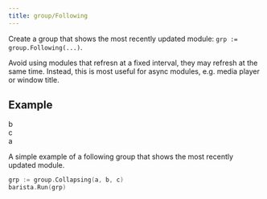 ```yaml
---
title: group/Following
---
```


Create a group that shows the most recently updated module: `grp := group.Following(...)`.

Avoid using modules that refresn at a fixed interval, they may refresh at the same time. Instead,
this is most useful for async modules, e.g. media player or window title.

## Example

<div class="module-example-out"><span>b</span></div>
<div class="module-example-out"><span>c</span></div>
<div class="module-example-out"><span>a</span></div>

A simple example of a following group that shows the most recently updated module.

```go
grp := group.Collapsing(a, b, c)
barista.Run(grp)
```
